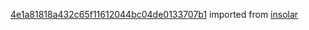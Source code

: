[4e1a81818a432c65f11612044bc04de0133707b1](https://github.com/insolar/insolar/commit/4e1a81818a432c65f11612044bc04de0133707b1) imported from [insolar](https://github.com/insolar/insolar)
